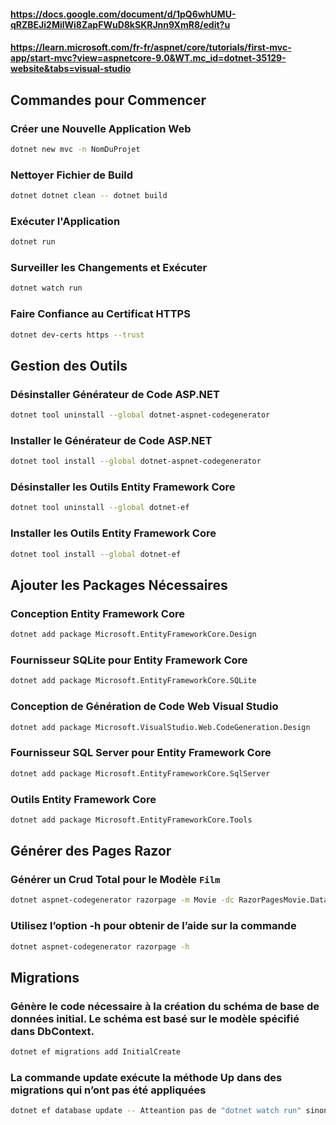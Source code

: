 #### https://docs.google.com/document/d/1pQ6whUMU-qRZBEJi2MilWi8ZapFWuD8kSKRJnn9XmR8/edit?u
#### https://learn.microsoft.com/fr-fr/aspnet/core/tutorials/first-mvc-app/start-mvc?view=aspnetcore-9.0&WT.mc_id=dotnet-35129-website&tabs=visual-studio
## Commandes pour Commencer

### Créer une Nouvelle Application Web
```bash
dotnet new mvc -n NomDuProjet
```

### Nettoyer Fichier de Build
```bash
dotnet dotnet clean -- dotnet build
```

### Exécuter l'Application
```bash
dotnet run
```

### Surveiller les Changements et Exécuter
```bash
dotnet watch run
```

### Faire Confiance au Certificat HTTPS
```bash
dotnet dev-certs https --trust
```

## Gestion des Outils

### Désinstaller Générateur de Code ASP.NET
```bash
dotnet tool uninstall --global dotnet-aspnet-codegenerator
```

### Installer le Générateur de Code ASP.NET
```bash
dotnet tool install --global dotnet-aspnet-codegenerator
```

### Désinstaller  les Outils Entity Framework Core
```bash
dotnet tool uninstall --global dotnet-ef
```

### Installer les Outils Entity Framework Core
```bash
dotnet tool install --global dotnet-ef
```

## Ajouter les Packages Nécessaires

### Conception Entity Framework Core
```bash
dotnet add package Microsoft.EntityFrameworkCore.Design
```

### Fournisseur SQLite pour Entity Framework Core
```bash
dotnet add package Microsoft.EntityFrameworkCore.SQLite
```

### Conception de Génération de Code Web Visual Studio
```bash
dotnet add package Microsoft.VisualStudio.Web.CodeGeneration.Design
```

### Fournisseur SQL Server pour Entity Framework Core
```bash
dotnet add package Microsoft.EntityFrameworkCore.SqlServer
```

### Outils Entity Framework Core
```bash
dotnet add package Microsoft.EntityFrameworkCore.Tools
```

## Générer des Pages Razor

### Générer un Crud Total pour le Modèle `Film`
```bash
dotnet aspnet-codegenerator razorpage -m Movie -dc RazorPagesMovie.Data.RazorPagesMovieContext -udl -outDir Pages/Movies --referenceScriptLibraries --databaseProvider sqlite
```

### Utilisez l’option -h pour obtenir de l’aide sur la commande
```bash
dotnet aspnet-codegenerator razorpage -h
```

## Migrations

### Génère le code nécessaire à la création du schéma de base de données initial. Le schéma est basé sur le modèle spécifié dans DbContext.
```bash
dotnet ef migrations add InitialCreate
```

### La commande update exécute la méthode Up dans des migrations qui n’ont pas été appliquées 
```bash 
dotnet ef database update -- Atteantion pas de "dotnet watch run" sinon conflit
```